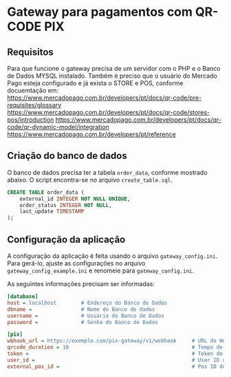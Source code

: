 # Gateway para pagamentos com QR-CODE PIX

## Requisitos
Para que funcione o gateway precisa de um servidor com o PHP e o Banco de Dados MYSQL instalado.
Também é preciso que o usuário do Mercado Pago esteja configurado e já exista o STORE e POS, conforme docuemtação em:
https://www.mercadopago.com.br/developers/pt/docs/qr-code/pre-requisites/glossary
https://www.mercadopago.com.br/developers/pt/docs/qr-code/stores-pos/introduction
https://www.mercadopago.com.br/developers/pt/docs/qr-code/qr-dynamic-model/integration
https://www.mercadopago.com.br/developers/pt/reference

## Criação do banco de dados
O banco de dados precisa ter a tabela `order_data`, conforme mostrado abaixo. O script encontra-se no arquivo `create_table.sql`.

```sql
CREATE TABLE order_data (
    external_id INTEGER NOT NULL UNIQUE,
    order_status INTEGER NOT NULL,
    last_update TIMESTAMP
);
```

## Configuração da aplicação
A configuração da aplicação é feita usando o arquivo `gateway_config.ini`. Para gerá-lo, ajuste as configurações no arquivo `gateway_config_example.ini` e renomeie para `gateway_config.ini`.

As seguintes informações precisam ser informadas:

```ini
[database]
host = localhost        # Endereço do Banco de Dados
dbname =                # Nome do Banco de dados
username =              # Usuário do Banco de Dados
password =              # Senha do Banco de Dados

[pix]
wbhook_url = https://exemplo.com/pix-gateway/v1/webhook     # URL do Webhook
qrcode_duration = 10                                        # Tempo de duração do QR Code em minutos
token =                                                     # Token de acesso à api do Mercado Pago
user_id =                                                   # User ID do mercado pago
external_pos_id =                                           # Pos ID do mercado pago
```
